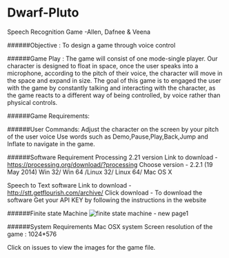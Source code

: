 # Dwarf-Pluto
Speech Recognition Game -Allen, Dafnee &amp; Veena

######Objective : 
To design a game through voice control

######Game Play :
The game will consist of one mode-single player. Our character is 
designed to float in space, once the user speaks into a microphone, 
according to the pitch of their voice, the character will move in 
the space and expand in size. The goal of this game is to engaged 
the user with the game by constantly talking and interacting 
with the character, as the game reacts to a different way of being 
controlled, by voice rather than physical controls.

######Game Requirements:

######User Commands:
 Adjust the character on the screen by your pitch of the user voice
 Use words such as Demo,Pause,Play,Back,Jump and Inflate to navigate in the game.

######Software Requirement
 Processing 2.21 version
  Link to download - https://processing.org/download/?processing 
  Choose version - 2.2.1 (19 May 2014) Win 32/ Win 64 /Linux 32/ Linux 64/ Mac OS X 
  
 Speech to Text software
  Link to download -http://stt.getflourish.com/archive/
  Click download - To download the software
  Get your API KEY by following the instructions in the website
  
 ######Finite state Machine
 ![finite state machine - new page1](https://cloud.githubusercontent.com/assets/13222494/11230525/5b7ab290-8d54-11e5-83b4-eed2e1a8b881.jpeg)
 
 ######System Requirements
  Mac OSX system
  Screen resolution of the game : 1024*576
  
  Click on issues to view the images for the game file.
  
  
  

